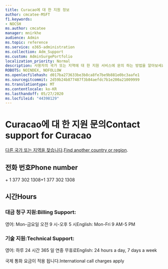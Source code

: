 ```yaml
---
title: Curacao에 대 한 지원 정보
author: cmcatee-MSFT
f1.keywords:
- NOCSH
ms.author: cmcatee
manager: mnirkhe
audience: Admin
ms.topic: reference
ms.service: o365-administration
ms.collection: Adm_Support
ms.custom: AdminSurgePortfolio
localization_priority: Normal
description: 사용자의 국가 또는 지역에 대 한 지원 서비스에 문의 하는 방법을 알아보세요.
ROBOTS: NOINDEX, NOFOLLOW
ms.openlocfilehash: d017ba273633be3b8ca8fe7be9b881e0bc3aafe1
ms.sourcegitcommit: 2d59b24b877487f3b84aefdc7b1e200a21009999
ms.translationtype: MT
ms.contentlocale: ko-KR
ms.lasthandoff: 05/27/2020
ms.locfileid: "44398129"
---
```

# <a name="contact-support-for-curacao"></a><span data-ttu-id="96761-103">Curacao에 대 한 지원 문의</span><span class="sxs-lookup"><span data-stu-id="96761-103">Contact support for Curacao</span></span>

<span data-ttu-id="96761-104">[다른 국가 또는 지역을 찾습니다](../contact-support-for-business-products.md).</span><span class="sxs-lookup"><span data-stu-id="96761-104">[Find another country or region](../contact-support-for-business-products.md).</span></span>

## <a name="phone-number"></a><span data-ttu-id="96761-105">전화 번호</span><span class="sxs-lookup"><span data-stu-id="96761-105">Phone number</span></span>
<span data-ttu-id="96761-106">+ 1 377 302 1308</span><span class="sxs-lookup"><span data-stu-id="96761-106">+1 377 302 1308</span></span>

## <a name="hours"></a><span data-ttu-id="96761-107">시간</span><span class="sxs-lookup"><span data-stu-id="96761-107">Hours</span></span>
### <a name="billing-support"></a><span data-ttu-id="96761-108">대금 청구 지원:</span><span class="sxs-lookup"><span data-stu-id="96761-108">Billing Support:</span></span>

<span data-ttu-id="96761-109">영어: Mon-금요일 오전 9 시-오후 5 시</span><span class="sxs-lookup"><span data-stu-id="96761-109">English: Mon-Fri 9 AM-5 PM</span></span>

### <a name="technical-support"></a><span data-ttu-id="96761-110">기술 지원:</span><span class="sxs-lookup"><span data-stu-id="96761-110">Technical Support:</span></span>

<span data-ttu-id="96761-111">영어: 하루 24 시간 365 일 연중 무휴로</span><span class="sxs-lookup"><span data-stu-id="96761-111">English: 24 hours a day, 7 days a week</span></span>

<span data-ttu-id="96761-112">국제 통화 요금이 적용 됩니다.</span><span class="sxs-lookup"><span data-stu-id="96761-112">International call charges apply</span></span>
